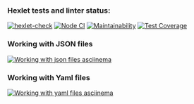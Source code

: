 ### Hexlet tests and linter status:

[![hexlet-check](https://github.com/likurg42/frontend-project-lvl2/actions/workflows/hexlet-check.yml/badge.svg)](https://github.com/likurg42/frontend-project-lvl2/actions/workflows/hexlet-check.yml)
[![Node CI](https://github.com/likurg42/frontend-project-lvl2/actions/workflows/nodejs-ci.yml/badge.svg)](https://github.com/likurg42/frontend-project-lvl2/actions/workflows/nodejs-ci.yml)
[![Maintainability](https://api.codeclimate.com/v1/badges/8dd20c3b35f0f744561a/maintainability)](https://codeclimate.com/github/likurg42/frontend-project-lvl2/maintainability)
[![Test Coverage](https://api.codeclimate.com/v1/badges/8dd20c3b35f0f744561a/test_coverage)](https://codeclimate.com/github/likurg42/frontend-project-lvl2/test_coverage)

### Working with JSON files

[![Working with json files asciinema](https://asciinema.org/a/4bjepcNVHk56emEYeJkBfrEhj.svg)](https://asciinema.org/a/4bjepcNVHk56emEYeJkBfrEhj)

### Working with Yaml files

[![Working with yaml files asciinema](https://asciinema.org/a/Uw1LVEyHxMUiQkaBimMrDIS0y.svg)](https://asciinema.org/a/Uw1LVEyHxMUiQkaBimMrDIS0y)
